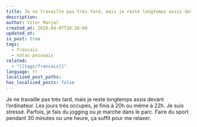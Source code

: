 ```yaml
---
title: Je ne travaille pas très tard, mais je reste longtemps assis devant l’ordinateur...
description: 
author: Vítor Marçal
created_at: 2026-04-07T20:26:00
updated_at: 
is_post: true
tags:
  - francais
  - notas-pessoais
related:
  - "[[tags/francais]]"
language: fr
localized_post_paths: 
has_localized_posts: false
---
```

Je ne travaille pas très tard, mais je reste longtemps assis devant l’ordinateur. Les jours très occupés, je finis à 20h ou même à 22h. Je suis stressé. Parfois, je fais du jogging ou je marche dans le parc. Faire du sport pendant 30 minutes ou une heure, ça suffit pour me relaxer.